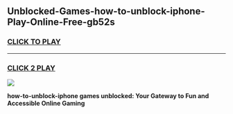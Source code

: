 
## Unblocked-Games-how-to-unblock-iphone-Play-Online-Free-gb52s
<h3>
<a href="https://premium76.site?title=how-to-unblock-iphone&ref=26A">CLICK TO PLAY</a></h3>
<hr>

<h3>
<a href="https://premium76.site?title=how-to-unblock-iphone&ref=26A">CLICK 2 PLAY</a>
  
</h3>

<a href="https://premium76.site?title=how-to-unblock-iphone&ref=26A"><img src="https://clearcache.store/games.png"></a>


**how-to-unblock-iphone games unblocked: Your Gateway to Fun and Accessible Online Gaming**
